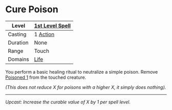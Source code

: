 # Cure Poison

| Level    | [1st Level Spell](1st%20Level%20Spells.md)        |
| -------- | --------------------------------------------------- |
| Casting  | 1 [Action](../../../../Game%20Procedures/Action.md) |
| Duration | None                                                |
| Range    | Touch                                               |
| Domains  | [Life](../../../Spell%20Domains/Life.md)            |

You perform a basic healing ritual to neutralize a simple poison. Remove [Poisoned 1](../../../../Conditions/Poisoned.md) from the touched creature.

*(This does not reduce X for poisons with a higher X, it simply does nothing).*

---
*Upcast: Increase the curable value of X by 1 per spell level.*
